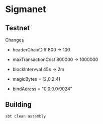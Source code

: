 # Sigmanet

## Testnet
Changes
- headerChainDiff 800 -> 100
- maxTransactionCost 800000 -> 1000000
- blockIntervval 45s -> 2m

- magicBytes = [2,0,2,4]
- bindAdress = "0.0.0.0:9024"



## Building
```bash
sbt clean assembly
```

